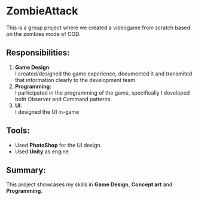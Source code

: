 # ZombieAttack
This is a group project where we created a videogame from scratch based on the zombies mode of COD.

## Responsibilities:
1. **Game Design**:  
  I created/designed the game experience, documented it and transmited that information clearly to the development team
2. **Programming**:  
  I participated in the programming of the game, specifically I developed both Observer and Command patterns.
3. **UI**:  
  I designed the UI in-game
     
## Tools:
  - Used **PhotoShop** for the UI design.
  - Used **Unity** as engine
    
## Summary:
This project showcases my skills in **Game Design**, **Concept art** and **Programming**.
